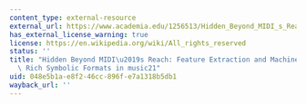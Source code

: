 ```yaml
---
content_type: external-resource
external_url: https://www.academia.edu/1256513/Hidden_Beyond_MIDI_s_Reach_Feature_Extraction_and_Machine_Learning_with_Rich_Symbolic_Formats_in_music21
has_external_license_warning: true
license: https://en.wikipedia.org/wiki/All_rights_reserved
status: ''
title: "Hidden Beyond MIDI\u2019s Reach: Feature Extraction and Machine Learning with\
  \ Rich Symbolic Formats in music21"
uid: 048e5b1a-e8f2-46cc-896f-e7a1318b5db1
wayback_url: ''
---
```

